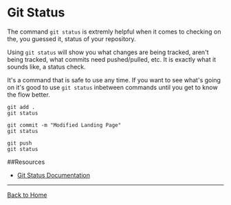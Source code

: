 # Git Status

The command `git status` is extremly helpful when it comes to checking on the, you guessed it, status of your repository.

Using  `git status` will show you what changes are being tracked, aren't being tracked, what commits need pushed/pulled, etc. It is exactly what it sounds like, a status check.

It's a command that is safe to use any time. If you want to see what's going on it's good to use `git status` inbetween commands until you get to know the flow better.

```
git add . 
git status

git commit -m "Modified Landing Page"
git status

git push
git status
```

##Resources

- [Git Status Documentation](https://git-scm.com/docs/git-status)

---

[Back to Home](../README.md)